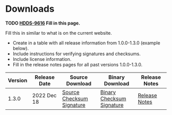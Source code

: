 # Downloads

**TODO [HDDS-9616](https://issues.apache.org/jira/browse/HDDS-9616) Fill in this page.**

Fill this in similar to what is on the current website.
- Create in a table with all release information from 1.0.0-1.3.0 (example below).
- Include instructions for verifying signatures and checksums.
- Include license information.
- Fill in the release notes pages for all past versions 1.0.0-1.3.0.

| Version | Release Date | Source Download | Binary Download | Release Notes |
|-|-|-|-|-|
| 1.3.0 | 2022 Dec 18 | [Source](https://www.apache.org/dyn/closer.cgi/ozone/1.3.0/ozone-1.3.0-src.tar.gz)<br/>[Checksum](https://downloads.apache.org/ozone/1.3.0/ozone-1.3.0-src.tar.gz.sha512)<br/>[Signature](https://downloads.apache.org/ozone/1.3.0/ozone-1.3.0-src.tar.gz.asc) | [Binary](https://www.apache.org/dyn/closer.cgi/ozone/1.3.0/ozone-1.3.0.tar.gz)<br/>[Checksum](https://downloads.apache.org/ozone/1.3.0/ozone-1.3.0.tar.gz.sha512)<br/>[Signature](https://downloads.apache.org/ozone/1.3.0/ozone-1.3.0.tar.gz.asc) | [Release Notes](/release-notes/1.3.0) |

